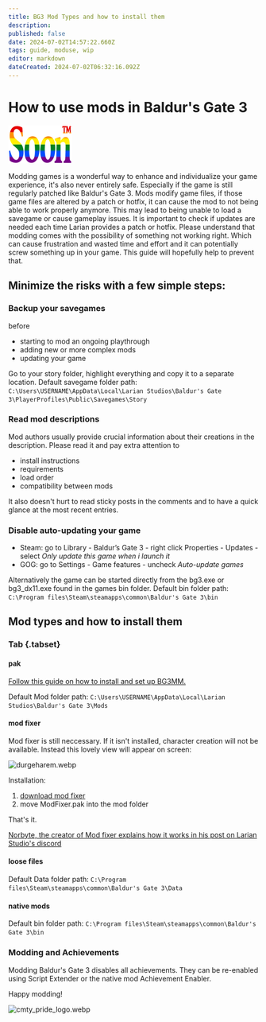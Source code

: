 ```yaml
---
title: BG3 Mod Types and how to install them
description: 
published: false
date: 2024-07-02T14:57:22.660Z
tags: guide, moduse, wip
editor: markdown
dateCreated: 2024-07-02T06:32:16.092Z
---
```


# How to use mods in Baldur's Gate 3

![soon_tm.webp](/test/alithea/soon_tm.webp)


Modding games is a wonderful way to enhance and individualize your game experience, it's also never entirely safe. Especially if the game is still regularly patched like Baldur's Gate 3. 
Mods modify game files, if those game files are altered by a patch or hotfix, it can cause the mod to not being able to work properly anymore. This may lead to being unable to load a savegame or cause gameplay issues. It is important to check if updates are needed each time Larian provides a patch or hotfix.
Please understand that modding comes with the possibility of something not working right. Which can cause frustration and wasted time and effort and it can potentially screw something up in your game.
This guide will hopefully help to prevent that.

## Minimize the risks with a few simple steps:
### Backup your savegames
before
- starting to mod an ongoing playthrough
- adding new or more complex mods
- updating your game

Go to your story folder, highlight everything and copy it to a separate location. Default savegame folder path: 
```C:\Users\USERNAME\AppData\Local\Larian Studios\Baldur's Gate 3\PlayerProfiles\Public\Savegames\Story```

### Read mod descriptions
Mod authors usually provide crucial information about their creations in the description. Please read it and pay extra attention to 
- install instructions
- requirements
- load order
- compatibility between mods

It also doesn't hurt to read sticky posts in the comments and to have a quick glance at the most recent entries.

### Disable auto-updating your game
- Steam: go to Library - Baldur’s Gate 3 - right click Properties - Updates - select *Only update this game when i launch it*
- GOG: go to Settings - Game features - uncheck *Auto-update games*

Alternatively the game can be started directly from the bg3.exe or bg3_dx11.exe found in the games bin folder.
Default bin folder path:
```C:\Program files\Steam\steamapps\common\Baldur's Gate 3\bin```

## Mod types and how to install them

### Tab {.tabset}
#### pak


[Follow this guide on how to install and set up BG3MM.](https://wiki.bg3.community/en/Tutorials/Mod-Use/Installation-Of-BG3MM)

Default Mod folder path:
```C:\Users\USERNAME\AppData\Local\Larian Studios\Baldur's Gate 3\Mods```
#### mod fixer
Mod fixer is still neccessary. If it isn't installed, character creation will not be available. Instead this lovely view will appear on screen:

![durgeharem.webp](/mod-use/install-mods/durgeharem.webp)

Installation:
1. [download mod fixer](https://www.nexusmods.com/baldursgate3/mods/141)
2. move ModFixer.pak into the mod folder

That's it.

[Norbyte, the creator of Mod fixer explains how it works in his post on Larian Studio's discord](https://discord.com/channels/98922182746329088/767804218819477515/784392518883868674)

#### loose files
Default Data folder path:
```C:\Program files\Steam\steamapps\common\Baldur's Gate 3\Data```
#### native mods
Default bin folder path:
```C:\Program files\Steam\steamapps\common\Baldur's Gate 3\bin```

### Modding and Achievements
Modding Baldur's Gate 3 disables all achievements. They can be re-enabled using Script Extender or the native mod Achievement Enabler.

Happy modding!

![cmty_pride_logo.webp](/test/alithea/cmty_pride_logo.webp)